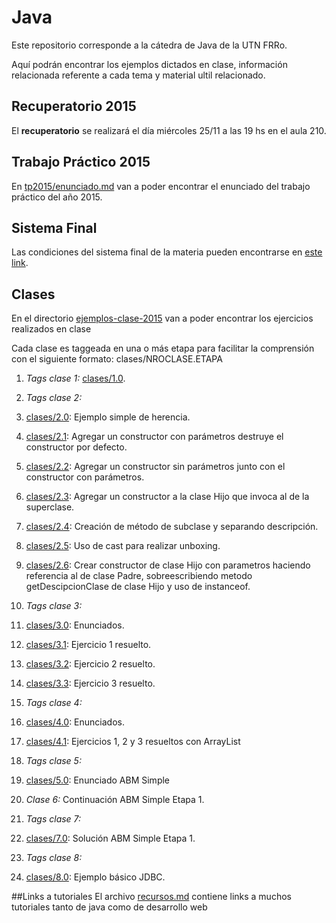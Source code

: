 # Java
Este repositorio corresponde a la cátedra de Java de la UTN FRRo.

Aquí podrán encontrar los ejemplos dictados en clase, información relacionada referente a cada tema y material ultil relacionado.

## Recuperatorio 2015
El **recuperatorio** se realizará el día miércoles 25/11 a las 19 hs en el aula 210.

## Trabajo Práctico 2015
En [tp2015/enunciado.md](./tp2015/enunciado.md) van a poder encontrar el enunciado del trabajo práctico del año 2015.

## Sistema Final
Las condiciones del sistema final de la materia pueden encontrarse en [este link](https://goo.gl/BifevO).

## Clases
En el directorio [ejemplos-clase-2015](./ejemplos-clase-2015/) van a poder encontrar los ejercicios realizados en clase

Cada clase es taggeada en una o más etapa para facilitar la comprensión con el siguiente formato: clases/NROCLASE.ETAPA

1. *Tags clase 1:* [clases/1.0](../../tree/clases/1.0/).

2. *Tags clase 2:*
  1. [clases/2.0](../../tree/clases/2.0/): Ejemplo simple de herencia.
  2. [clases/2.1](../../tree/clases/2.1/): Agregar un constructor con parámetros destruye el constructor por defecto.
  3. [clases/2.2](../../tree/clases/2.2/): Agregar un constructor sin parámetros junto con el constructor con parámetros.
  4. [clases/2.3](../../tree/clases/2.3/): Agregar un constructor a la clase Hijo que invoca al de la superclase.
  5. [clases/2.4](../../tree/clases/2.4/): Creación de método de subclase y separando descripción.
  6. [clases/2.5](../../tree/clases/2.5/): Uso de cast para realizar unboxing.
  7. [clases/2.6](../../tree/clases/2.6/): Crear constructor de clase Hijo con parametros haciendo referencia al de clase Padre, sobreescribiendo metodo getDescipcionClase de clase Hijo y uso de instanceof.

3. *Tags clase 3:*
  1. [clases/3.0](../../tree/clases/3.0): Enunciados.
  2. [clases/3.1](../../tree/clases/3.1): Ejercicio 1 resuelto.
  3. [clases/3.2](../../tree/clases/3.2): Ejercicio 2 resuelto.
  4. [clases/3.3](../../tree/clases/3.3): Ejercicio 3 resuelto.

4. *Tags clase 4:*
  1. [clases/4.0](../../tree/clases/4.0): Enunciados.
  2. [clases/4.1](../../tree/clases/4.1): Ejercicios 1, 2 y 3 resueltos con ArrayList

5. *Tags clase 5:*
  1. [clases/5.0](../../tree/clases/5.0): Enunciado ABM Simple

6. *Clase 6:* Continuación ABM Simple Etapa 1.

7. *Tags clase 7:*
  1. [clases/7.0](../../tree/clases/7.0): Solución ABM Simple Etapa 1.

8. *Tags clase 8:*
  1. [clases/8.0](../../tree/clases/8.0): Ejemplo básico JDBC.


##Links a tutoriales
El archivo [recursos.md](./material/recursos.md) contiene links a muchos tutoriales tanto de java como de desarrollo web
